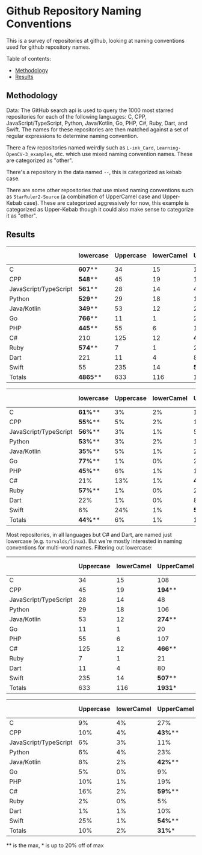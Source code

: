 # Github Repository Naming Conventions <!-- omit in toc -->

This is a survey of repositories at github, looking at naming conventions used for github repository
names.

Table of contents:
- [Methodology](#methodology)
- [Results](#results)

## Methodology

Data: The GitHub search api is used to query the 1000 most starred repositories for each of the
following languages: C, CPP, JavaScript/TypeScript, Python, Java/Kotlin, Go, PHP, C#, Ruby, Dart,
and Swift. The names for these repositories are then matched against a set of regular expressions to
determine naming convention.

There a few repositories named weirdly such as `L-ink_Card`, `Learning-OpenCV-3_examples`, etc.
which use mixed naming convention names. These are categorized as "other".

There's a repository in the data named `--`, this is categorized as kebab case.

There are some other repositories that use mixed naming conventions such as `StarRuler2-Source` (a
combination of UpperCamel case and Upper-Kebab case). These are categorized aggressively for now,
this example is categorized as Upper-Kebab though it could also make sense to categorize it as
"other".

## Results

|  | lowercase | Uppercase | lowerCamel | UpperCamel | snake_case | Upper_Snake | kebab-case | Upper-Kebab | other |
| - | - | - | - | - | - | - | - | - | - |
| C | **607**\*\* | 34 | 15 | 108 | 22 | 9 | 166 | 38 | 1 |
| CPP | **548**\*\* | 45 | 19 | 194 | 14 | 11 | 122 | 45 | 2 |
| JavaScript/TypeScript | **561**\*\* | 28 | 14 | 48 | 2 | 0 | 312 | 35 | 0 |
| Python | **529**\*\* | 29 | 18 | 106 | 26 | 6 | 227 | 58 | 1 |
| Java/Kotlin | **349**\*\* | 53 | 12 | 274 | 2 | 3 | 241 | 66 | 0 |
| Go | **766**\*\* | 11 | 1 | 20 | 9 | 1 | 179 | 12 | 1 |
| PHP | **445**\*\* | 55 | 6 | 107 | 9 | 4 | 323 | 51 | 0 |
| C# | 210 | 125 | 12 | **466**\*\* | 3 | 5 | 112 | 66 | 1 |
| Ruby | **574**\*\* | 7 | 1 | 21 | 118 | 1 | 271 | 7 | 0 |
| Dart | 221 | 11 | 4 | 80 | **414**\*\* | 12 | 176 | 81 | 1 |
| Swift | 55 | 235 | 14 | **507**\*\* | 3 | 2 | 124 | 60 | 0 |
| Totals | **4865**\*\* | 633 | 116 | 1931 | 622 | 54 | 2253 | 519 | 7 |

|  | lowercase | Uppercase | lowerCamel | UpperCamel | snake_case | Upper_Snake | kebab-case | Upper-Kebab | other |
| - | - | - | - | - | - | - | - | - | - |
| C | **61%**\*\* | 3% | 2% | 11% | 2% | 1% | 17% | 4% | 0% |
| CPP | **55%**\*\* | 5% | 2% | 19% | 1% | 1% | 12% | 5% | 0% |
| JavaScript/TypeScript | **56%**\*\* | 3% | 1% | 5% | 0% | 0% | 31% | 4% | 0% |
| Python | **53%**\*\* | 3% | 2% | 11% | 3% | 1% | 23% | 6% | 0% |
| Java/Kotlin | **35%**\*\* | 5% | 1% | 27% | 0% | 0% | 24% | 7% | 0% |
| Go | **77%**\*\* | 1% | 0% | 2% | 1% | 0% | 18% | 1% | 0% |
| PHP | **45%**\*\* | 6% | 1% | 11% | 1% | 0% | 32% | 5% | 0% |
| C# | 21% | 13% | 1% | **47%**\*\* | 0% | 1% | 11% | 7% | 0% |
| Ruby | **57%**\*\* | 1% | 0% | 2% | 12% | 0% | 27% | 1% | 0% |
| Dart | 22% | 1% | 0% | 8% | **41%**\*\* | 1% | 18% | 8% | 0% |
| Swift | 6% | 24% | 1% | **51%**\*\* | 0% | 0% | 12% | 6% | 0% |
| Totals | **44%**\*\* | 6% | 1% | 18% | 6% | 0% | 20% | 5% | 0% |

Most repositories, in all languages but C# and Dart, are named just lowercase (e.g.
`torvalds/linux`). But we're mostly interested in naming conventions for multi-word names. Filtering
out lowercase:

|  | Uppercase | lowerCamel | UpperCamel | snake_case | Upper_Snake | kebab-case | Upper-Kebab | other |
| - | - | - | - | - | - | - | - | - |
| C | 34 | 15 | 108 | 22 | 9 | **166**\*\* | 38 | 1 |
| CPP | 45 | 19 | **194**\*\* | 14 | 11 | 122 | 45 | 2 |
| JavaScript/TypeScript | 28 | 14 | 48 | 2 | 0 | **312**\*\* | 35 | 0 |
| Python | 29 | 18 | 106 | 26 | 6 | **227**\*\* | 58 | 1 |
| Java/Kotlin | 53 | 12 | **274**\*\* | 2 | 3 | **241**\* | 66 | 0 |
| Go | 11 | 1 | 20 | 9 | 1 | **179**\*\* | 12 | 1 |
| PHP | 55 | 6 | 107 | 9 | 4 | **323**\*\* | 51 | 0 |
| C# | 125 | 12 | **466**\*\* | 3 | 5 | 112 | 66 | 1 |
| Ruby | 7 | 1 | 21 | 118 | 1 | **271**\*\* | 7 | 0 |
| Dart | 11 | 4 | 80 | **414**\*\* | 12 | 176 | 81 | 1 |
| Swift | 235 | 14 | **507**\*\* | 3 | 2 | 124 | 60 | 0 |
| Totals | 633 | 116 | **1931**\* | 622 | 54 | **2253**\*\* | 519 | 7 |

|  | Uppercase | lowerCamel | UpperCamel | snake_case | Upper_Snake | kebab-case | Upper-Kebab | other |
| - | - | - | - | - | - | - | - | - |
| C | 9% | 4% | 27% | 6% | 2% | **42%**\*\* | 10% | 0% |
| CPP | 10% | 4% | **43%**\*\* | 3% | 2% | 27% | 10% | 0% |
| JavaScript/TypeScript | 6% | 3% | 11% | 0% | 0% | **71%**\*\* | 8% | 0% |
| Python | 6% | 4% | 23% | 6% | 1% | **48%**\*\* | 12% | 0% |
| Java/Kotlin | 8% | 2% | **42%**\*\* | 0% | 0% | **37%**\* | 10% | 0% |
| Go | 5% | 0% | 9% | 4% | 0% | **76%**\*\* | 5% | 0% |
| PHP | 10% | 1% | 19% | 2% | 1% | **58%**\*\* | 9% | 0% |
| C# | 16% | 2% | **59%**\*\* | 0% | 1% | 14% | 8% | 0% |
| Ruby | 2% | 0% | 5% | 28% | 0% | **64%**\*\* | 2% | 0% |
| Dart | 1% | 1% | 10% | **53%**\*\* | 2% | 23% | 10% | 0% |
| Swift | 25% | 1% | **54%**\*\* | 0% | 0% | 13% | 6% | 0% |
| Totals | 10% | 2% | **31%**\* | 10% | 1% | **37%**\*\* | 8% | 0% |

\*\* is the max, \* is up to 20% off of max
